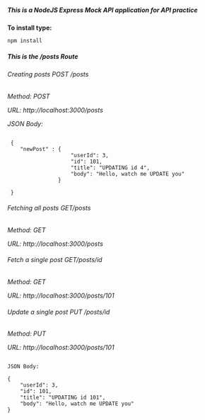 ##### This is a NodeJS Express Mock API application for API practice 

**To install type:**

```
npm install
```

##### This is the /posts Route

###### Creating posts POST /posts

_Method: POST_

_URL:    http://localhost:3000/posts_

_JSON Body:_

```

 {
    "newPost" : {
	                "userId": 3,
	                "id": 101,
	                "title": "UPDATING id 4",
	                "body": "Hello, watch me UPDATE you"
            	}

 }

 ```




###### Fetching all posts GET/posts

_Method: GET_

_URL:    http://localhost:3000/posts_



###### Fetch a single post GET/posts/id

_Method: GET_

_URL:    http://localhost:3000/posts/101_



###### Update a single post PUT /posts/id

_Method: PUT_

_URL:    http://localhost:3000/posts/101_

```

JSON Body:

{
    "userId": 3,
    "id": 101,
    "title": "UPDATING id 101",
    "body": "Hello, watch me UPDATE you"
}

```
